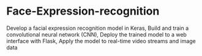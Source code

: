 # Face-Expression-recognition
Develop a facial expression recognition model in Keras, Build and train a convolutional neural network (CNN), Deploy the trained model to a web interface with Flask, Apply the model to real-time video streams and image data
